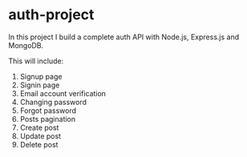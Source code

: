 # auth-project
In this project I build a complete auth API with Node.js, Express.js and MongoDB. 

This will include: 
1. Signup page
2. Signin page
3. Email account verification
4. Changing password
5. Forgot password
6. Posts pagination
7. Create post
8. Update post
9. Delete post
